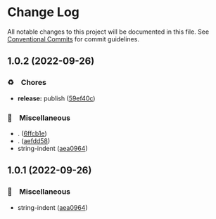 # Change Log

All notable changes to this project will be documented in this file.
See [Conventional Commits](https://conventionalcommits.org) for commit guidelines.

## 1.0.2 (2022-09-26)



### ♻️　Chores

* **release:** publish ([59ef40c](https://github.com/bluelovers/ws-string/commit/59ef40c13dcb41de03375ca3b9a7cbee1caac673))


### 🔖　Miscellaneous

* . ([6ffcb1e](https://github.com/bluelovers/ws-string/commit/6ffcb1e8165e2631ce5b6539e54c93e3d49d9c0d))
* . ([aefdd58](https://github.com/bluelovers/ws-string/commit/aefdd58b03840847e560498c7c4486c7d6b8742e))
* string-indent ([aea0964](https://github.com/bluelovers/ws-string/commit/aea09643224313a80e4ba592d8f172b8f002a816))



## 1.0.1 (2022-09-26)



### 🔖　Miscellaneous

* string-indent ([aea0964](https://github.com/bluelovers/ws-string/commit/aea09643224313a80e4ba592d8f172b8f002a816))
